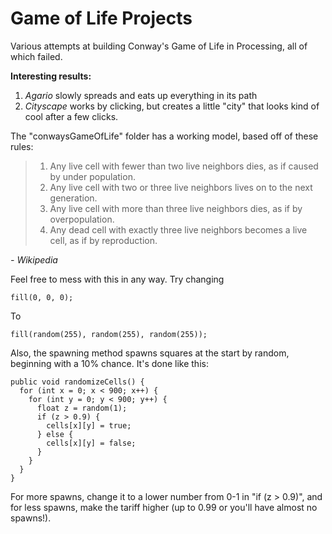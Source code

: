 
# Game of Life Projects

Various attempts at building Conway's Game of Life in Processing, all of which failed.

**Interesting results:**
1) *Agario* slowly spreads and eats up everything in its path
2) *Cityscape* works by clicking, but creates a little "city" that looks kind of cool after a few clicks.

The "conwaysGameOfLife" folder has a working model, based off of these rules:
 > 1. Any live cell with fewer than two live neighbors dies, as if caused by under population. 
 > 2. Any live cell with two or three live neighbors lives on to the next generation. 
 > 3. Any live cell with more than three live neighbors dies, as if by overpopulation. 
 > 4. Any dead cell with exactly three live neighbors becomes a live cell, as if by reproduction.

*- Wikipedia*

Feel free to mess with this in any way. Try changing

```
fill(0, 0, 0);
```

To

```
fill(random(255), random(255), random(255));
```

Also, the spawning method spawns squares at the start by random, beginning with a 10% chance. It's done like this:

```
public void randomizeCells() {
  for (int x = 0; x < 900; x++) {
    for (int y = 0; y < 900; y++) {
      float z = random(1);
      if (z > 0.9) {
        cells[x][y] = true;
      } else {
        cells[x][y] = false;
      }
    }
  }
}
```

For more spawns, change it to a lower number from 0-1 in "if (z > 0.9)", and for less spawns, make the tariff higher (up to 0.99 or you'll have almost no spawns!).

